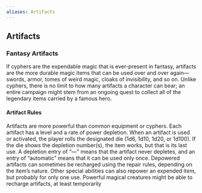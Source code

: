 ```yaml
---
aliases: Artifacts
---
```

## Artifacts  
  
  
  
  
### Fantasy Artifacts  
If cyphers are the expendable magic that is ever-present in fantasy, artifacts are the more durable magic items that can be used over and over again—swords, armor, tomes of weird magic, cloaks of invisibility, and so on. Unlike cyphers, there is no limit to how many artifacts a character can bear; an entire campaign might stem from an ongoing quest to collect all of the legendary items carried by a famous hero.  
  
#### Artifact Rules  
Artifacts are more powerful than common equipment or cyphers. Each artifact has a level and a rate of power depletion. When an artifact is used or activated, the player rolls the designated die (1d6, 1d10, 1d20, or 1d100). If the die shows the depletion number(s), the item works, but that is its last use. A depletion entry of “—” means that the artifact never depletes, and an entry of “automatic” means that it can be used only once. Depowered artifacts can sometimes be recharged using the repair rules, depending on the item’s nature. Other special abilities can also repower an expended item, but probably for only one use. Powerful magical creatures might be able to recharge artifacts, at least temporarily  
  
  
  
